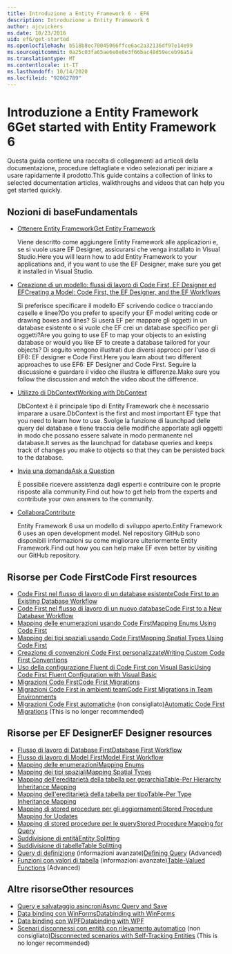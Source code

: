 ```yaml
---
title: Introduzione a Entity Framework 6 - EF6
description: Introduzione a Entity Framework 6
author: ajcvickers
ms.date: 10/23/2016
uid: ef6/get-started
ms.openlocfilehash: b518b8ec70045066ffce6ac2a32136df97e14e99
ms.sourcegitcommit: 0a25c03fa65ae6e0e0e3f66bac48d59eceb96a5a
ms.translationtype: MT
ms.contentlocale: it-IT
ms.lasthandoff: 10/14/2020
ms.locfileid: "92062789"
---
```

# <a name="get-started-with-entity-framework-6"></a><span data-ttu-id="2a614-103">Introduzione a Entity Framework 6</span><span class="sxs-lookup"><span data-stu-id="2a614-103">Get started with Entity Framework 6</span></span>

<span data-ttu-id="2a614-104">Questa guida contiene una raccolta di collegamenti ad articoli della documentazione, procedure dettagliate e video selezionati per iniziare a usare rapidamente il prodotto.</span><span class="sxs-lookup"><span data-stu-id="2a614-104">This guide contains a collection of links to selected documentation articles, walkthroughs and videos that can help you get started quickly.</span></span>

## <a name="fundamentals"></a><span data-ttu-id="2a614-105">Nozioni di base</span><span class="sxs-lookup"><span data-stu-id="2a614-105">Fundamentals</span></span>

* [<span data-ttu-id="2a614-106">Ottenere Entity Framework</span><span class="sxs-lookup"><span data-stu-id="2a614-106">Get Entity Framework</span></span>](xref:ef6/fundamentals/install)

  <span data-ttu-id="2a614-107">Viene descritto come aggiungere Entity Framework alle applicazioni e, se si vuole usare EF Designer, assicurarsi che venga installato in Visual Studio.</span><span class="sxs-lookup"><span data-stu-id="2a614-107">Here you will learn how to add Entity Framework to your applications and, if you want to use the EF Designer, make sure you get it installed in Visual Studio.</span></span>

* [<span data-ttu-id="2a614-108">Creazione di un modello: flussi di lavoro di Code First, EF Designer ed EF</span><span class="sxs-lookup"><span data-stu-id="2a614-108">Creating a Model: Code First, the EF Designer, and the EF Workflows</span></span>](xref:ef6/modeling/index)

  <span data-ttu-id="2a614-109">Si preferisce specificare il modello EF scrivendo codice o tracciando caselle e linee?</span><span class="sxs-lookup"><span data-stu-id="2a614-109">Do you prefer to specify your EF model writing code or drawing boxes and lines?</span></span>
<span data-ttu-id="2a614-110">Si userà EF per mappare gli oggetti in un database esistente o si vuole che EF crei un database specifico per gli oggetti?</span><span class="sxs-lookup"><span data-stu-id="2a614-110">Are you going to use EF to map your objects to an existing database or would you like EF to create a database tailored for your objects?</span></span>
<span data-ttu-id="2a614-111">Di seguito vengono illustrati due diversi approcci per l'uso di EF6: EF designer e Code First.</span><span class="sxs-lookup"><span data-stu-id="2a614-111">Here you learn about two different approaches to use EF6: EF Designer and Code First.</span></span>
<span data-ttu-id="2a614-112">Seguire la discussione e guardare il video che illustra le differenze.</span><span class="sxs-lookup"><span data-stu-id="2a614-112">Make sure you follow the discussion and watch the video about the difference.</span></span>

* [<span data-ttu-id="2a614-113">Utilizzo di DbContext</span><span class="sxs-lookup"><span data-stu-id="2a614-113">Working with DbContext</span></span>](xref:ef6/fundamentals/working-with-dbcontext)

  <span data-ttu-id="2a614-114">DbContext è il principale tipo di Entity Framework che è necessario imparare a usare.</span><span class="sxs-lookup"><span data-stu-id="2a614-114">DbContext is the first and most important EF type that you need to learn how to use.</span></span> <span data-ttu-id="2a614-115">Svolge la funzione di launchpad delle query del database e tiene traccia delle modifiche apportate agli oggetti in modo che possano essere salvate in modo permanente nel database.</span><span class="sxs-lookup"><span data-stu-id="2a614-115">It serves as the launchpad for database queries and keeps track of changes you make to objects so that they can be persisted back to the database.</span></span>

* [<span data-ttu-id="2a614-116">Invia una domanda</span><span class="sxs-lookup"><span data-stu-id="2a614-116">Ask a Question</span></span>](xref:ef6/resources/get-help)

  <span data-ttu-id="2a614-117">È possibile ricevere assistenza dagli esperti e contribuire con le proprie risposte alla community.</span><span class="sxs-lookup"><span data-stu-id="2a614-117">Find out how to get help from the experts and contribute your own answers to the community.</span></span>

* [<span data-ttu-id="2a614-118">Collabora</span><span class="sxs-lookup"><span data-stu-id="2a614-118">Contribute</span></span>](https://github.com/aspnet/EntityFramework6/)

  <span data-ttu-id="2a614-119">Entity Framework 6 usa un modello di sviluppo aperto.</span><span class="sxs-lookup"><span data-stu-id="2a614-119">Entity Framework 6 uses an open development model.</span></span> <span data-ttu-id="2a614-120">Nel repository GitHub sono disponibili informazioni su come migliorare ulteriormente Entity Framework.</span><span class="sxs-lookup"><span data-stu-id="2a614-120">Find out how you can help make EF even better by visiting our GitHub repository.</span></span>

## <a name="code-first-resources"></a><span data-ttu-id="2a614-121">Risorse per Code First</span><span class="sxs-lookup"><span data-stu-id="2a614-121">Code First resources</span></span>

  - [<span data-ttu-id="2a614-122">Code First nel flusso di lavoro di un database esistente</span><span class="sxs-lookup"><span data-stu-id="2a614-122">Code First to an Existing Database Workflow</span></span>](xref:ef6/modeling/code-first/workflows/existing-database)
  - [<span data-ttu-id="2a614-123">Code First nel flusso di lavoro di un nuovo database</span><span class="sxs-lookup"><span data-stu-id="2a614-123">Code First to a New Database Workflow</span></span>](xref:ef6/modeling/code-first/workflows/new-database)
  - [<span data-ttu-id="2a614-124">Mapping delle enumerazioni usando Code First</span><span class="sxs-lookup"><span data-stu-id="2a614-124">Mapping Enums Using Code First</span></span>](xref:ef6/modeling/code-first/data-types/enums)
  - [<span data-ttu-id="2a614-125">Mapping dei tipi spaziali usando Code First</span><span class="sxs-lookup"><span data-stu-id="2a614-125">Mapping Spatial Types Using Code First</span></span>](xref:ef6/modeling/code-first/data-types/spatial)
  - [<span data-ttu-id="2a614-126">Creazione di convenzioni Code First personalizzate</span><span class="sxs-lookup"><span data-stu-id="2a614-126">Writing Custom Code First Conventions</span></span>](xref:ef6/modeling/code-first/conventions/custom)
  - [<span data-ttu-id="2a614-127">Uso della configurazione Fluent di Code First con Visual Basic</span><span class="sxs-lookup"><span data-stu-id="2a614-127">Using Code First Fluent Configuration with Visual Basic</span></span>](xref:ef6/modeling/code-first/fluent/vb)
  - [<span data-ttu-id="2a614-128">Migrazioni Code First</span><span class="sxs-lookup"><span data-stu-id="2a614-128">Code First Migrations</span></span>](xref:ef6/modeling/code-first/migrations/index)
  - [<span data-ttu-id="2a614-129">Migrazioni Code First in ambienti team</span><span class="sxs-lookup"><span data-stu-id="2a614-129">Code First Migrations in Team Environments</span></span>](xref:ef6/modeling/code-first/migrations/teams)
  - <span data-ttu-id="2a614-130">[Migrazioni Code First automatiche](xref:ef6/modeling/code-first/migrations/automatic) (non consigliato)</span><span class="sxs-lookup"><span data-stu-id="2a614-130">[Automatic Code First Migrations](xref:ef6/modeling/code-first/migrations/automatic) (This is no longer recommended)</span></span>

## <a name="ef-designer-resources"></a><span data-ttu-id="2a614-131">Risorse per EF Designer</span><span class="sxs-lookup"><span data-stu-id="2a614-131">EF Designer resources</span></span>
  - [<span data-ttu-id="2a614-132">Flusso di lavoro di Database First</span><span class="sxs-lookup"><span data-stu-id="2a614-132">Database First Workflow</span></span>](xref:ef6/modeling/designer/workflows/database-first)
  - [<span data-ttu-id="2a614-133">Flusso di lavoro di Model First</span><span class="sxs-lookup"><span data-stu-id="2a614-133">Model First Workflow</span></span>](xref:ef6/modeling/designer/workflows/model-first)
  - [<span data-ttu-id="2a614-134">Mapping delle enumerazioni</span><span class="sxs-lookup"><span data-stu-id="2a614-134">Mapping Enums</span></span>](xref:ef6/modeling/designer/data-types/enums)
  - [<span data-ttu-id="2a614-135">Mapping dei tipi spaziali</span><span class="sxs-lookup"><span data-stu-id="2a614-135">Mapping Spatial Types</span></span>](xref:ef6/modeling/designer/data-types/spatial)
  - [<span data-ttu-id="2a614-136">Mapping dell'ereditarietà della tabella per gerarchia</span><span class="sxs-lookup"><span data-stu-id="2a614-136">Table-Per Hierarchy Inheritance Mapping</span></span>](xref:ef6/modeling/designer/inheritance/tph)
  - [<span data-ttu-id="2a614-137">Mapping dell'ereditarietà della tabella per tipo</span><span class="sxs-lookup"><span data-stu-id="2a614-137">Table-Per Type Inheritance Mapping</span></span>](xref:ef6/modeling/designer/inheritance/tpt)
  - [<span data-ttu-id="2a614-138">Mapping di stored procedure per gli aggiornamenti</span><span class="sxs-lookup"><span data-stu-id="2a614-138">Stored Procedure Mapping for Updates</span></span>](xref:ef6/modeling/designer/stored-procedures/cud)
  - [<span data-ttu-id="2a614-139">Mapping di stored procedure per le query</span><span class="sxs-lookup"><span data-stu-id="2a614-139">Stored Procedure Mapping for Query</span></span>](xref:ef6/modeling/designer/stored-procedures/query)
  - [<span data-ttu-id="2a614-140">Suddivisione di entità</span><span class="sxs-lookup"><span data-stu-id="2a614-140">Entity Splitting</span></span>](xref:ef6/modeling/designer/entity-splitting)
  - [<span data-ttu-id="2a614-141">Suddivisione di tabelle</span><span class="sxs-lookup"><span data-stu-id="2a614-141">Table Splitting</span></span>](xref:ef6/modeling/designer/table-splitting)
  - <span data-ttu-id="2a614-142">[Query di definizione](xref:ef6/modeling/designer/advanced/defining-query) (informazioni avanzate)</span><span class="sxs-lookup"><span data-stu-id="2a614-142">[Defining Query](xref:ef6/modeling/designer/advanced/defining-query) (Advanced)</span></span>
  - <span data-ttu-id="2a614-143">[Funzioni con valori di tabella](xref:ef6/modeling/designer/advanced/tvfs) (informazioni avanzate)</span><span class="sxs-lookup"><span data-stu-id="2a614-143">[Table-Valued Functions](xref:ef6/modeling/designer/advanced/tvfs) (Advanced)</span></span>

## <a name="other-resources"></a><span data-ttu-id="2a614-144">Altre risorse</span><span class="sxs-lookup"><span data-stu-id="2a614-144">Other resources</span></span>
  - [<span data-ttu-id="2a614-145">Query e salvataggio asincroni</span><span class="sxs-lookup"><span data-stu-id="2a614-145">Async Query and Save</span></span>](xref:ef6/fundamentals/async)
  - [<span data-ttu-id="2a614-146">Data binding con WinForms</span><span class="sxs-lookup"><span data-stu-id="2a614-146">Databinding with WinForms</span></span>](xref:ef6/fundamentals/databinding/winforms)
  - [<span data-ttu-id="2a614-147">Data binding con WPF</span><span class="sxs-lookup"><span data-stu-id="2a614-147">Databinding with WPF</span></span>](xref:ef6/fundamentals/databinding/wpf)
  - <span data-ttu-id="2a614-148">[Scenari disconnessi con entità con rilevamento automatico](xref:ef6/fundamentals/disconnected-entities/self-tracking-entities/walkthrough) (non consigliato)</span><span class="sxs-lookup"><span data-stu-id="2a614-148">[Disconnected scenarios with Self-Tracking Entities](xref:ef6/fundamentals/disconnected-entities/self-tracking-entities/walkthrough) (This is no longer recommended)</span></span>
